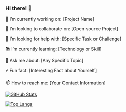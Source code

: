 ### Hi there! 👋

🚀 I’m currently working on: [Project Name]

🤝 I’m looking to collaborate on: [Open-source Project]

🔧 I’m looking for help with: [Specific Task or Challenge]

📚 I’m currently learning: [Technology or Skill]

💬 Ask me about: [Any Specific Topic]

⚡ Fun fact: [Interesting Fact about Yourself]

📫 How to reach me: [Your Contact Information]

[![GitHub Stats](https://github-readme-stats.vercel.app/api?username=jasil123&show_icons=true&theme=radical)](https://github.com/YourGitHubUsername)

[![Top Langs](https://github-readme-stats.vercel.app/api/top-langs/?username=jasil123&layout=compact&theme=radical)](https://github.com/YourGitHubUsername)
